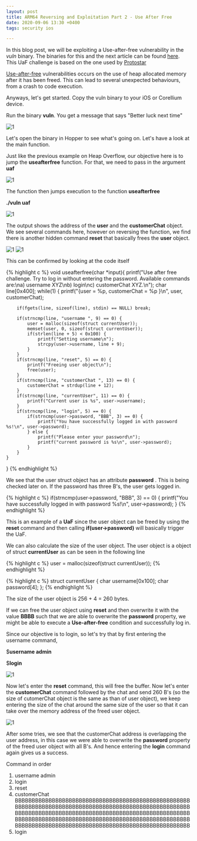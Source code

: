 ```yaml
---
layout: post
title: ARM64 Reversing and Exploitation Part 2 - Use After Free
date: 2020-09-06 13:30 +0400
tags: security ios

---
```


In this blog post, we will be exploiting a Use-after-free vulnerability in the *vuln* binary. The binaries for this and the next article can be found <a href="https://drive.google.com/file/d/1f3PDEz-Fh9I3rSDhpMGW5ZrCU9g0BjKL/view?usp=sharing">here</a>. This UaF challenge is based on the one used by <a href="https://exploit.education/protostar/heap-two/">Protostar</a>

<a href="https://owasp.org/www-community/vulnerabilities/Using_freed_memory">Use-after-free</a> vulnerabilities occurs on the use of heap allocated memory after it has been freed. This can lead to several unexpected behaviours, from a crash to code execution.

Anyways, let's get started. Copy the vuln binary to your iOS or Corellium device. 


Run the binary **vuln**. You get a message that says "Better luck next time"

![1]({{site.baseurl}}/images/posts/arm/1.png)

Let's open the binary in Hopper to see what's going on. Let's have a look at the main function.

Just like the previous example on Heap Overflow, our objective here is to jump the **useafterfree** function. For that, we need to pass in the argument **uaf**

<!--more-->


![1]({{site.baseurl}}/images/posts/arm/6.png)

The function then jumps execution to the function **useafterfree**

**./vuln uaf**

![1]({{site.baseurl}}/images/posts/arm/7.png)

The output shows the address of the **user** and the **customerChat** object. We see several commands here, however on reversing the function, we find there is another hidden command **reset** that basically frees the **user** object.

![1]({{site.baseurl}}/images/posts/arm/8.png)
![1]({{site.baseurl}}/images/posts/arm/8a.png)


This can be confirmed by looking at the code itself

{% highlight c %}
void useafterfree(char *input){
    printf("Use after free challenge. Try to log in without entering the password. Available commands are:\na) username XYZ\nb) login\nc) customerChat XYZ.\n");
    char line[0x400];
    while(1) {
        printf("{user = %p, customerChat = %p }\n", user, customerChat);
        
        if(fgets(line, sizeof(line), stdin) == NULL) break;
        
        if(strncmp(line, "username ", 9) == 0) {
            user = malloc(sizeof(struct currentUser));
            memset(user, 0, sizeof(struct currentUser));
            if(strlen(line + 5) < 0x100) {
            	printf("Setting username\n");
                strcpy(user->username, line + 9);
            }
        }
        if(strncmp(line, "reset", 5) == 0) {
        	printf("Freeing user object\n");
            free(user);
        }
        if(strncmp(line, "customerChat ", 13) == 0) {
            customerChat = strdup(line + 12);
        }
        if(strncmp(line, "currentUser", 11) == 0) {
            printf("Current user is %s", user->username);
        }
        if(strncmp(line, "login", 5) == 0) {
            if(strncmp(user->password, "BBB", 3) == 0) {
                printf("You have successfully logged in with password %s!\n", user->password);
            } else {
                printf("Please enter your password\n");
                printf("current password is %s\n", user->password);
            }
        }
    }
}
{% endhighlight %}


We see that the user struct object has an attribute **password** . This is being checked later on. If the password has three B's, the user gets logged in.

{% highlight c %}
 if(strncmp(user->password, "BBB", 3) == 0) {
                printf("You have successfully logged in with password %s!\n", user->password);
            } 
{% endhighlight %}

This is an example of a **UaF** since the user object can be freed by using the **reset** command and then calling **if(user->password)** will basically trigger the UaF.

We can also calculate the size of the user object. The user object is a object of struct **currentUser** as can be seen in the following line

{% highlight c %}
user = malloc(sizeof(struct currentUser));
{% endhighlight %}

{% highlight c %}
struct currentUser {
    char username[0x100];
    char password[4];
};
{% endhighlight %}

The size of the user object is 256 + 4 = 260 bytes. 

If we can free the user object using **reset** and then overwrite it with the value **BBBB** such that we are able to overwrite the **password** property, we might be able to execute a **Use-after-free** condition and successfully log in.

Since our objective is to login, so let's try that by first entering the username command,

$**username admin** 

$**login** 

![1]({{site.baseurl}}/images/posts/arm/9.png)

Now let's enter the **reset** command, this will free the buffer. Now let's enter the **customerChat** command followed by the chat and send 260 B's (so the size of cutomerChat object is the same as than of user object), we keep entering the size of the chat around the same size of the user so that it can take over the memory address of the freed user object.

![1]({{site.baseurl}}/images/posts/arm/10.png)


After some tries, we see that the customerChat address is overlapping the user address, in this case we were able to overwrite the **password** property of the freed user object with all B's. And hence entering the **login** command again gives us a success. 

Command in order

1. username admin
2. login
3. reset
4. customerChat BBBBBBBBBBBBBBBBBBBBBBBBBBBBBBBBBBBBBBBBBBBBBBBBBBBBBBBBBBBBBBBBBBBBBBBBBBBBBBBBBBBBBBBBBBBBBBBBBBBBBBBBBBBBBBBBBBBBBBBBBBBBBBBBBBBBBBBBBBBBBBBBBBBBBBBBBBBBBBBBBBBBBBBBBBBBBBBBBBBBBBBBBBBBBBBBBBBBBBBBBBBBBBBBBBBBBBBBBBBBBBBBBBBBBBBBBBBBBBBBBBBBBBBBBBBBBBBBBBBB
5. login






